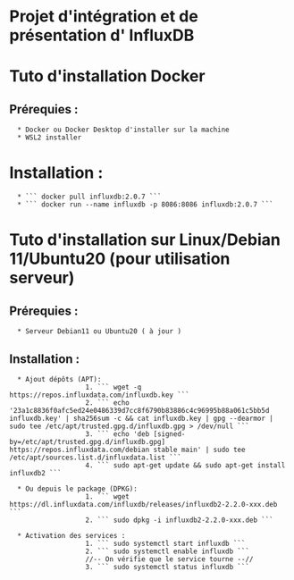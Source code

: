Projet d'intégration et de présentation d' InfluxDB
===================================================

# Tuto d'installation Docker 
## Prérequies :
      * Docker ou Docker Desktop d'installer sur la machine 
      * WSL2 installer 
      
# Installation :
      * ``` docker pull influxdb:2.0.7 ```
      * ``` docker run --name influxdb -p 8086:8086 influxdb:2.0.7 ```
      
# Tuto d'installation sur Linux/Debian 11/Ubuntu20 (pour utilisation serveur)
## Prérequies :
      * Serveur Debian11 ou Ubuntu20 ( à jour )
## Installation :
      * Ajout dépôts (APT): 
                       1. ``` wget -q https://repos.influxdata.com/influxdb.key ``` 
                       2. ``` echo '23a1c8836f0afc5ed24e0486339d7cc8f6790b83886c4c96995b88a061c5bb5d influxdb.key' | sha256sum -c && cat influxdb.key | gpg --dearmor | sudo tee /etc/apt/trusted.gpg.d/influxdb.gpg > /dev/null ```
                       3. ``` echo 'deb [signed-by=/etc/apt/trusted.gpg.d/influxdb.gpg] https://repos.influxdata.com/debian stable main' | sudo tee /etc/apt/sources.list.d/influxdata.list ```
                       4. ``` sudo apt-get update && sudo apt-get install influxdb2 ```
                       
      * Ou depuis le package (DPKG): 
                       1. ``` wget https://dl.influxdata.com/influxdb/releases/influxdb2-2.2.0-xxx.deb ```
                       2. ``` sudo dpkg -i influxdb2-2.2.0-xxx.deb ```
                       
      * Activation des services : 
                       1. ``` sudo systemctl start influxdb ```
                       2. ``` sudo systemctl enable influxdb ```
                       //-- On vérifie que le service tourne --// 
                       3. ``` sudo systemctl status influxdb ```
